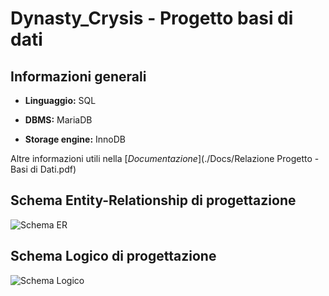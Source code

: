 # Dynasty_Crysis - Progetto basi di dati

## Informazioni generali

* **Linguaggio:** SQL

* **DBMS:** MariaDB

* **Storage engine:** InnoDB 

Altre informazioni utili nella [_Documentazione_](./Docs/Relazione Progetto - Basi di Dati.pdf)

## Schema Entity-Relationship di progettazione

![Schema ER](link_qui!!! "Schema ER del database")

## Schema Logico di progettazione

![Schema Logico](link_qui!!! "Schema Logico del database")
